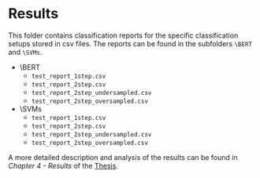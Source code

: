 # Results

This folder contains classification reports for the specific classification setups stored in csv files. The reports can be found in the subfolders `\BERT` and `\SVMs`.

* \BERT
    * `test_report_1step.csv`
    * `test_report_2step.csv`
    * `test_report_2step_undersampled.csv`
    * `test_report_2step_oversampled.csv`
* \SVMs
    * `test_report_1step.csv`
    * `test_report_2step.csv`
    * `test_report_2step_undersampled.csv`
    * `test_report_2step_oversampled.csv`

A more detailed description and analysis of the results can be found in *Chapter 4 - Results* of the [Thesis](https://github.com/csenge-szabo/Multi-Label_Topic_Classification/blob/main/MA_Thesis_Csenge_Szabo.pdf).